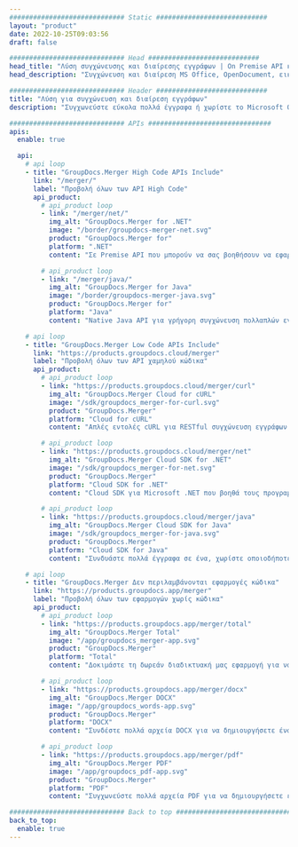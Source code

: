 ```yaml
---
############################# Static ############################
layout: "product"
date: 2022-10-25T09:03:56
draft: false

############################# Head ############################
head_title: "Λύση συγχώνευσης και διαίρεσης εγγράφων | On Premise API και δωρεάν εφαρμογή"
head_description: "Συγχώνευση και διαίρεση MS Office, OpenDocument, εικόνες PDF και άλλες μορφές αρχείων χρησιμοποιώντας On Premise Solution ή χρησιμοποιήστε την εφαρμογή Online Document Merger & Splitter."

############################# Header ############################
title: "Λύση για συγχώνευση και διαίρεση εγγράφων"
description: "Συγχωνεύστε εύκολα πολλά έγγραφα ή χωρίστε το Microsoft Office, το OpenOffice, το PDF και άλλα έγγραφα σε σελίδες."

############################# APIs ###############################
apis:
  enable: true

  api:
    # api loop
    - title: "GroupDocs.Merger High Code APIs Include"
      link: "/merger/"
      label: "Προβολή όλων των API High Code"
      api_product:
        # api_product loop
        - link: "/merger/net/"
          img_alt: "GroupDocs.Merger for .NET"
          image: "/border/groupdocs-merger-net.svg"
          product: "GroupDocs.Merger for"
          platform: ".NET"
          content: "Σε Premise API που μπορούν να σας βοηθήσουν να εφαρμόσετε τη δυνατότητα γρήγορης διαίρεσης και συγχώνευσης για πολλά έγγραφα στις εφαρμογές σας που βασίζονται στο .NET."

        # api_product loop
        - link: "/merger/java/"
          img_alt: "GroupDocs.Merger for Java"
          image: "/border/groupdocs-merger-java.svg"
          product: "GroupDocs.Merger for"
          platform: "Java"
          content: "Native Java API για γρήγορη συγχώνευση πολλαπλών εγγράφων ή διαχωρισμό οποιουδήποτε εγγράφου σε σελίδες εντός των εφαρμογών σας που βασίζονται σε Java."

    # api loop
    - title: "GroupDocs.Merger Low Code APIs Include"
      link: "https://products.groupdocs.cloud/merger"
      label: "Προβολή όλων των API χαμηλού κώδικα"
      api_product:
        # api_product loop
        - link: "https://products.groupdocs.cloud/merger/curl"
          img_alt: "GroupDocs.Merger Cloud for cURL"
          image: "/sdk/groupdocs_merger-for-curl.svg"
          product: "GroupDocs.Merger"
          platform: "Cloud for cURL"
          content: "Απλές εντολές cURL για RESTful συγχώνευση εγγράφων Cloud API για συγχώνευση και διαίρεση εγγράφων σε ένα ευρύ φάσμα υποστηριζόμενων δημοφιλών μορφών εγγράφων."

        # api_product loop
        - link: "https://products.groupdocs.cloud/merger/net"
          img_alt: "GroupDocs.Merger Cloud SDK for .NET"
          image: "/sdk/groupdocs_merger-for-net.svg"
          product: "GroupDocs.Merger"
          platform: "Cloud SDK for .NET"
          content: "Cloud SDK για Microsoft .NET που βοηθά τους προγραμματιστές να εφαρμόζουν τη δυνατότητα γρήγορης συγχώνευσης και διαχωρισμού για πολλά έγγραφα στις εφαρμογές τους που βασίζονται στο .NET."

        # api_product loop
        - link: "https://products.groupdocs.cloud/merger/java"
          img_alt: "GroupDocs.Merger Cloud SDK for Java"
          image: "/sdk/groupdocs_merger-for-java.svg"
          product: "GroupDocs.Merger"
          platform: "Cloud SDK for Java"
          content: "Συνδυάστε πολλά έγγραφα σε ένα, χωρίστε οποιοδήποτε έγγραφο σε πολλά, αναδιατάξτε, αντικαταστήστε ή αλλάξτε τον προσανατολισμό της σελίδας στις εφαρμογές σας Java."

    # api loop
    - title: "GroupDocs.Merger Δεν περιλαμβάνονται εφαρμογές κώδικα"
      link: "https://products.groupdocs.app/merger"
      label: "Προβολή όλων των εφαρμογών χωρίς κώδικα"
      api_product:
        # api_product loop
        - link: "https://products.groupdocs.app/merger/total"
          img_alt: "GroupDocs.Merger Total"
          image: "/app/groupdocs_merger-app.svg"
          product: "GroupDocs.Merger"
          platform: "Total"
          content: "Δοκιμάστε τη δωρεάν διαδικτυακή μας εφαρμογή για να συνδέσετε περισσότερους από 30 τύπους αρχείων χωρίς να αφήσετε το αγαπημένο σας πρόγραμμα περιήγησης ιστού."

        # api_product loop
        - link: "https://products.groupdocs.app/merger/docx"
          img_alt: "GroupDocs.Merger DOCX"
          image: "/app/groupdocs_words-app.svg"
          product: "GroupDocs.Merger"
          platform: "DOCX"
          content: "Συνδέστε πολλά αρχεία DOCX για να δημιουργήσετε ένα μόνο έγγραφο."

        # api_product loop
        - link: "https://products.groupdocs.app/merger/pdf"
          img_alt: "GroupDocs.Merger PDF"
          image: "/app/groupdocs_pdf-app.svg"
          product: "GroupDocs.Merger"
          platform: "PDF"
          content: "Συγχωνεύστε πολλά αρχεία PDF για να δημιουργήσετε ένα μόνο έγγραφο απευθείας από το πρόγραμμα περιήγησης Ιστού."

############################# Back to top ###############################
back_to_top:
  enable: true
---
```

